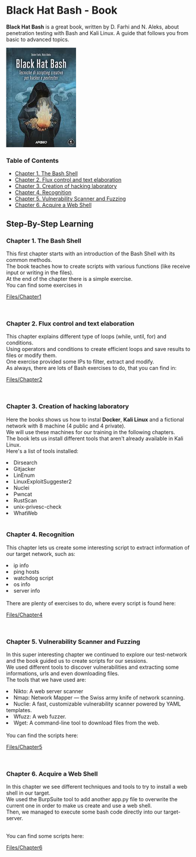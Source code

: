# Black Hat Bash - Book
**Black Hat Bash** is a great book, written by D. Farhi and N. Aleks, about penetration testing with Bash and Kali Linux. A guide that follows you from basic to advanced topics.

![alt text](book.jpg "Black Hat Bash")


### Table of Contents
- [Chapter 1. The Bash Shell](#chapter-1-the-bash-shell)
- [Chapter 2. Flux control and text elaboration](#chapter-2-flux-control-and-text-elaboration)
- [Chapter 3. Creation of hacking laboratory](#chapter-3-creation-of-hacking-laboratory)
- [Chapter 4. Recognition](#chapter-4-recognition)
- [Chapter 5. Vulnerability Scanner and Fuzzing](#chapter-5-vulnerability-scanner-and-fuzzing)
- [Chapter 6. Acquire a Web Shell](#chapter-6-acquire-a-web-shell)


## Step-By-Step Learning

### Chapter 1. The Bash Shell

This first chapter starts with an introduction of the Bash Shell with its common methods. 
<br>
The book teaches how to create scripts with various functions (like receive input or writing in the files).
<br>
At the end of the chapter there is a simple exercise.
<br>
You can find some exercises in 

[Files/Chapter1](files/chapter1)

<br>

### Chapter 2. Flux control and text elaboration

This chapter explains different type of loops (while, until, for) and conditions.
<br>
Using operators and conditions to create efficient loops and save results to files or modify them.
<br>
One exercise provided some IPs to filter, extract and modify.
<br>
As always, there are lots of Bash exercises to do, that you can find in:

[Files/Chapter2](files/chapter2/)

<br>

### Chapter 3. Creation of hacking laboratory

Here the books shows us how to instal **Docker**, **Kali Linux** and a fictional network with 8 machine (4 public and 4 private).
<br>
We will use these machines for our training in the following chapters.
<br>
The book lets us install different tools that aren't already available in Kali Linux. 
<br>
Here's a list of tools installed:
<li>Dirsearch</li>
<li>Gitjacker</li>
<li>LinEnum</li>
<li>LinuxExploitSuggester2</li>
<li>Nuclei</li>
<li>Pwncat</li>
<li>RustScan</li>
<li>unix-privesc-check</li>
<li>WhatWeb</li>

<br>

### Chapter 4. Recognition

This chapter lets us create some interesting script to extract information of our target network, such as:
<li>ip info</li>
<li>ping hosts</li>
<li>watchdog script</li>
<li>os info</li>
<li>server info</li>
<br>
There are plenty of exercises to do, where every script is found here:

[Files/Chapter4](files/chapter4/)

<br>

### Chapter 5. Vulnerability Scanner and Fuzzing

In this super interesting chapter we continued to explore our test-network and the book guided us to create scripts for our sessions.
<br>
We used different tools to discover vulnerabilities and extracting some informations, urls and even downloading files.
<br>
The tools that we have used are:
<li>Nikto: A web server scanner</li>
<li>Nmap: Network Mapper — the Swiss army knife of network scanning.</li>
<li>Nuclie: A fast, customizable vulnerability scanner powered by YAML templates.</li>
<li>Wfuzz: A web fuzzer.</li>
<li>Wget: A command-line tool to download files from the web.</li>

<br>
You can find the scripts here:

[Files/Chapter5](files/chapter5/)

<br>

### Chapter 6. Acquire a Web Shell

In this chapter we see different techniques and tools to try to install a web shell in our target.
<br>
We used the BurpSuite tool to add another app.py file to overwrite the current one in order to make us create and use a web shell.
<br>
Then, we managed to execute some bash code directly into our target-server.

<br>
You can find some scripts here:

[Files/Chapter6](files/chapter6/)